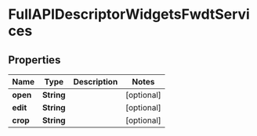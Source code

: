 

# FullAPIDescriptorWidgetsFwdtServices


## Properties

| Name | Type | Description | Notes |
|------------ | ------------- | ------------- | -------------|
|**open** | **String** |  |  [optional] |
|**edit** | **String** |  |  [optional] |
|**crop** | **String** |  |  [optional] |



